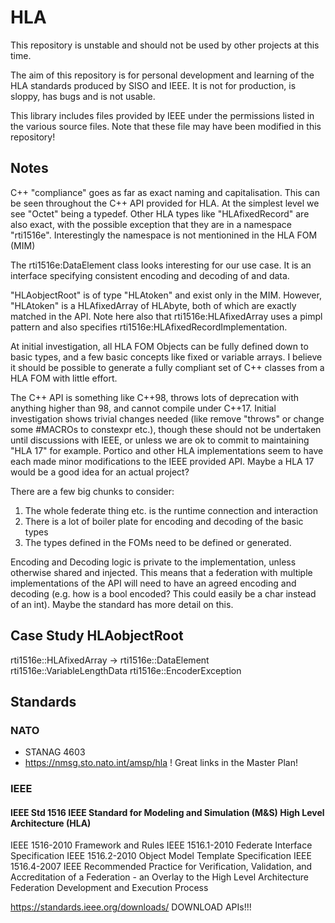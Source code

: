 # HLA

This repository is unstable and should not be used by other projects at this time.

The aim of this repository is for personal development and learning of the HLA standards
produced by SISO and IEEE. It is not for production, is sloppy, has bugs and is not usable.

This library includes files provided by IEEE under the permissions listed in the various
source files. Note that these file may have been modified in this repository!

## Notes

C++ "compliance" goes as far as exact naming and capitalisation. This can be seen throughout
the C++ API provided for HLA. At the simplest level we see "Octet" being a typedef. Other HLA
types like "HLAfixedRecord" are also exact, with the possible exception that they are
in a namespace "rti1516e". Interestingly the namespace is not mentionined in the HLA FOM (MIM)

The rti1516e:DataElement class looks interesting for our use case. It is an interface specifying
consistent encoding and decoding of and data.

"HLAobjectRoot" is of type "HLAtoken" and exist only in the MIM. However, "HLAtoken" is
a HLAfixedArray of HLAbyte, both of which are exactly matched in the API. Note here also 
that rti1516e:HLAfixedArray uses a pimpl pattern and also specifies
rti1516e:HLAfixedRecordImplementation.

At initial investigation, all HLA FOM Objects can be fully defined down to basic types, and a few
basic concepts like fixed or variable arrays. I believe it should be possible to generate a fully
compliant set of C++ classes from a HLA FOM with little effort.

The C++ API is something like C++98, throws lots of deprecation with anything higher than 98, and
cannot compile under C++17. Initial investigation shows trivial changes needed (like remove "throws"
or change some #MACROs to constexpr etc.), though these should not be undertaken until discussions 
with IEEE, or unless we are ok to commit to maintaining "HLA 17" for example. Portico and other HLA
implementations seem to have each made minor modifications to the IEEE provided API. Maybe a HLA 17
would be a good idea for an actual project?

There are a few big chunks to consider:
1. The whole federate thing etc. is the runtime connection and interaction
2. There is a lot of boiler plate for encoding and decoding of the basic types
3. The types defined in the FOMs need to be defined or generated.

Encoding and Decoding logic is private to the implementation, unless otherwise shared and injected.
This means that a federation with multiple implementations of the API will need to have an agreed
encoding and decoding (e.g. how is a bool encoded? This could easily be a char instead of an int).
Maybe the standard has more detail on this.

## Case Study HLAobjectRoot

rti1516e::HLAfixedArray -> 
    rti1516e::DataElement
        rti1516e::VariableLengthData
    rti1516e::EncoderException

## Standards

### NATO

- STANAG 4603
- https://nmsg.sto.nato.int/amsp/hla  ! Great links in the Master Plan!

### IEEE

#### IEEE Std 1516 IEEE Standard for Modeling and Simulation (M&S) High Level Architecture (HLA)
IEEE 1516-2010 Framework and Rules
IEEE 1516.1-2010 Federate Interface Specification
IEEE 1516.2-2010 Object Model Template Specification
IEEE 1516.4-2007 IEEE Recommended Practice for Verification, Validation, and Accreditation of a Federation - an Overlay to the High Level Architecture Federation Development and Execution Process

https://standards.ieee.org/downloads/ DOWNLOAD APIs!!!
